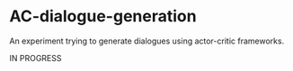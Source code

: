 # AC-dialogue-generation

An experiment trying to generate dialogues using actor-critic frameworks.

IN PROGRESS
